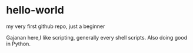 # hello-world
my very first github repo, just a beginner

Gajanan here,I like scripting, generally every shell scripts. Also doing good in Python.
